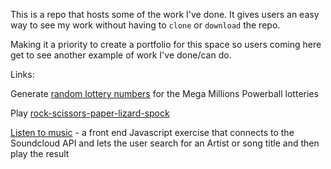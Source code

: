 This is a repo that hosts some of the work I've done. It gives users an easy way to see my
work without having to `clone` or `download` the repo.  

Making it a priority to create a portfolio for this space so users coming here get to see another
example of work I've done/can do.

Links:

Generate [random lottery numbers](https://sjroma.github.io/lotterynumbers) for the Mega Millions
Powerball lotteries  

Play [rock-scissors-paper-lizard-spock](https://sjroma.github.io/rpsls)  

[Listen to music](https://sjroma.github.io/soundcloud) - a front end Javascript exercise that
connects to the Soundcloud API and lets the user search for an Artist or song title and then
play the result
